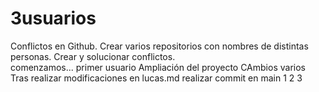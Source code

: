 # 3usuarios
Conflictos en Github. Crear varios repositorios con nombres de distintas personas. 
Crear y solucionar conflictos.  
comenzamos...
primer usuario
Ampliación del proyecto
CAmbios varios
Tras realizar modificaciones en lucas.md
realizar commit en main
1 2 3 